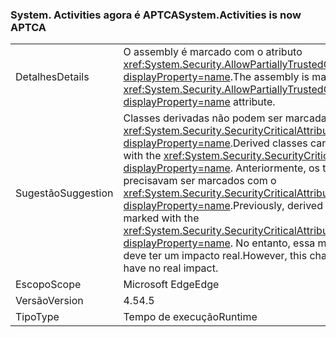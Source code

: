 ### <a name="systemactivities-is-now-aptca"></a><span data-ttu-id="e6533-101">System. Activities agora é APTCA</span><span class="sxs-lookup"><span data-stu-id="e6533-101">System.Activities is now APTCA</span></span>

|   |   |
|---|---|
|<span data-ttu-id="e6533-102">Detalhes</span><span class="sxs-lookup"><span data-stu-id="e6533-102">Details</span></span>|<span data-ttu-id="e6533-103">O assembly é marcado com o atributo <xref:System.Security.AllowPartiallyTrustedCallersAttribute?displayProperty=name>.</span><span class="sxs-lookup"><span data-stu-id="e6533-103">The assembly is marked with the <xref:System.Security.AllowPartiallyTrustedCallersAttribute?displayProperty=name> attribute.</span></span>|
|<span data-ttu-id="e6533-104">Sugestão</span><span class="sxs-lookup"><span data-stu-id="e6533-104">Suggestion</span></span>|<span data-ttu-id="e6533-105">Classes derivadas não podem ser marcadas com <xref:System.Security.SecurityCriticalAttribute?displayProperty=name>.</span><span class="sxs-lookup"><span data-stu-id="e6533-105">Derived classes cannot be marked with the <xref:System.Security.SecurityCriticalAttribute?displayProperty=name>.</span></span> <span data-ttu-id="e6533-106">Anteriormente, os tipos derivados precisavam ser marcados com o <xref:System.Security.SecurityCriticalAttribute?displayProperty=name>.</span><span class="sxs-lookup"><span data-stu-id="e6533-106">Previously, derived types had to be marked with the <xref:System.Security.SecurityCriticalAttribute?displayProperty=name>.</span></span> <span data-ttu-id="e6533-107">No entanto, essa mudança não deve ter um impacto real.</span><span class="sxs-lookup"><span data-stu-id="e6533-107">However, this change should have no real impact.</span></span>|
|<span data-ttu-id="e6533-108">Escopo</span><span class="sxs-lookup"><span data-stu-id="e6533-108">Scope</span></span>|<span data-ttu-id="e6533-109">Microsoft Edge</span><span class="sxs-lookup"><span data-stu-id="e6533-109">Edge</span></span>|
|<span data-ttu-id="e6533-110">Versão</span><span class="sxs-lookup"><span data-stu-id="e6533-110">Version</span></span>|<span data-ttu-id="e6533-111">4.5</span><span class="sxs-lookup"><span data-stu-id="e6533-111">4.5</span></span>|
|<span data-ttu-id="e6533-112">Tipo</span><span class="sxs-lookup"><span data-stu-id="e6533-112">Type</span></span>|<span data-ttu-id="e6533-113">Tempo de execução</span><span class="sxs-lookup"><span data-stu-id="e6533-113">Runtime</span></span>|

